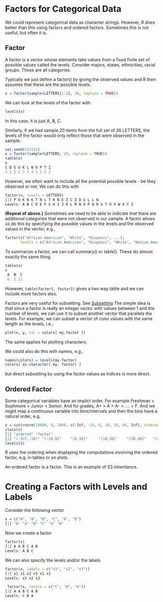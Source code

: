 # Factors for Categorical Data

We could represent categorical data as character strings.
However, R does better than this using factors and ordered factors.
Sometimes this is not useful, but often it is.

## Factor
A factor is a vector whose elements take values from a fixed 
finite set of possible values called the levels.
Consider majors, states, ethnicities, racial groups. These are all categories.

Typically we just define a factor() by giving the observed values and R then assumes
that these are the possible levels.
```r
x = factor(sample(LETTERS[1:3], 20, replace = TRUE))
```

We can look at the levels of the factor with
```r
levels(x)
```
In this case, it is just A, B, C.

Similarly, if we had sample 20 items from the full set of 26 LETTERS,
the levels of the factor would only reflect those that were observed in the sample.
```r
set.seed(123123)
x = factor(sample(LETTERS, 20, replace = TRUE))
table(x)
x
C D E G K L N O P T Z 
1 1 1 1 3 3 4 1 1 2 2 
```
However, we often want to include all the potential possible levels - be they observed or not.
We can do this with 
```r
factor(x, levels = LETTERS)
[1] P O K N K T N L T K N E Z C Z D G L L N
Levels: A B C D E F G H I J K L M N O P Q R S T U V W X Y Z
```

**(Repeat of above.)**
Sometimes we need to be able to indicate that there are additional categories that
were not observed in our sample. A factor allows us do this by specifying
the possible values in the levels and the observed values in the vector,
e.g.,
```r
factor(c("African American", "White", "Hispanic", ...),
       levels = c("African American", "Hispanic", "White", "Native American", "Eskimo""))
```


To summarize a factor, we can call summary() or table(). These do almost exactly the same thing.
```r
table(x)
x
 A  B  C 
 6  3 11 
```

However, `table(factor1, factor2)` gives a two way table and we can include more factors also.

Factors are very useful for subsetting. See [Subsetting](Subsetting.html)
The simple idea is that since a factor is really an integer vector
with values between 1 and the number of levels, we can use it to subset
another vector that parallels the levels.
For example, we can subset a vector of color values with the same
length as the levels, i.e.,
```r
plot(x, y, col = colors[ my.factor ])
```
The same applies for plotting characters.

We could also do this with names, e.g.,
```r
names(colors) = levels(my.factor)
colors[ as.character( my. factor) ]
```
but direct subsetting by using the factor values as indices is more direct.

## Ordered Factor

Some categorical variables have an implict order.
For example Freshman < Sophmore < Junior < Senior.
And for grades, A+ > A > A- > .... > F.
And we  might map a continuous variable into bins/intervals
and then the bins have a natural order, 
e.g. 
```r
z = cut(rnorm(10000, 0, 100), c(-Inf, -10, 0, 10, 30, 40, Inf), ordered = TRUE)
class(z)
[1] "ordered" "factor" 
[1] "(-Inf,-10]" "(-10,0]"    "(0,10]"     "(10,30]"    "(30,40]"   "(40, Inf]" 
levels(z)
```

R uses the ordering when displaying the computations involving the ordered
factor, e.g. in tables or on plots.

An ordered factor is a factor. This is an example of S3 inheritance.






# Creating a Factors with Levels and Labels

Consider the following vector
```r
x = c("A", "A", "B", "C", "A", "B")
[1] "A" "A" "B" "C" "A" "B"
```

Now we create a factor
```r
factor(x)
[1] A A B C A B
Levels: A B C
```

We can also specify the levels and/or the labels 
```r
factor(x, labels = c("x1", "x2", "x3"))
[1] x1 x1 x2 x3 x1 x2
Levels: x1 x2 x3
```

```r
 factor(x, levels = c("C", "B", "A"))
[1] A A B C A B
Levels: C B A
```
